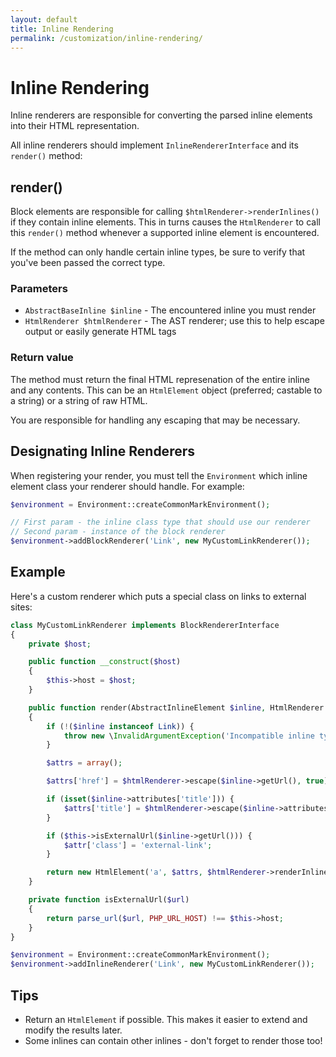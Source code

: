 ```yaml
---
layout: default
title: Inline Rendering
permalink: /customization/inline-rendering/
---
```


Inline Rendering
===============

Inline renderers are responsible for converting the parsed inline elements into their HTML representation.

All inline renderers should implement `InlineRendererInterface` and its `render()` method:

## render()

Block elements are responsible for calling `$htmlRenderer->renderInlines()` if they contain inline elements.  This in turns causes the `HtmlRenderer` to call this `render()` method whenever a supported inline element is encountered.

If the method can only handle certain inline types, be sure to verify that you've been passed the correct type.

### Parameters

* `AbstractBaseInline $inline` - The encountered inline you must render
* `HtmlRenderer $htmlRenderer` - The AST renderer; use this to help escape output or easily generate HTML tags

### Return value

The method must return the final HTML represenation of the entire inline and any contents. This can be an `HtmlElement` object (preferred; castable to a string) or a string of raw HTML.

You are responsible for handling any escaping that may be necessary.

## Designating Inline Renderers

When registering your render, you must tell the `Environment` which inline element class your renderer should handle. For example:

```php
$environment = Environment::createCommonMarkEnvironment();

// First param - the inline class type that should use our renderer
// Second param - instance of the block renderer
$environment->addBlockRenderer('Link', new MyCustomLinkRenderer());
```

## Example

Here's a custom renderer which puts a special class on links to external sites:

```php
class MyCustomLinkRenderer implements BlockRendererInterface
{
    private $host;

    public function __construct($host)
    {
        $this->host = $host;
    }

    public function render(AbstractInlineElement $inline, HtmlRenderer $htmlRenderer)
    {
        if (!($inline instanceof Link)) {
            throw new \InvalidArgumentException('Incompatible inline type: ' . get_class($inline));
        }

        $attrs = array();

        $attrs['href'] = $htmlRenderer->escape($inline->getUrl(), true);

        if (isset($inline->attributes['title'])) {
            $attrs['title'] = $htmlRenderer->escape($inline->attributes['title'], true);
        }

        if ($this->isExternalUrl($inline->getUrl())) {
            $attr['class'] = 'external-link';
        }

        return new HtmlElement('a', $attrs, $htmlRenderer->renderInlines($inline->getLabel()->getInlines()));
    }

    private function isExternalUrl($url)
    {
        return parse_url($url, PHP_URL_HOST) !== $this->host;
    }
}

$environment = Environment::createCommonMarkEnvironment();
$environment->addInlineRenderer('Link', new MyCustomLinkRenderer());
```

## Tips

* Return an `HtmlElement` if possible. This makes it easier to extend and modify the results later.
* Some inlines can contain other inlines - don't forget to render those too!

